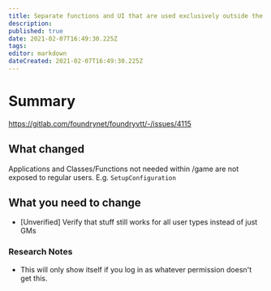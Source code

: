 ```yaml
---
title: Separate functions and UI that are used exclusively outside the /game endpoint into a separate JS file which does not unnecessarily expose those to regular users.
description: 
published: true
date: 2021-02-07T16:49:30.225Z
tags: 
editor: markdown
dateCreated: 2021-02-07T16:49:30.225Z
---
```


# Summary
https://gitlab.com/foundrynet/foundryvtt/-/issues/4115

## What changed

Applications and Classes/Functions not needed within /game are not exposed to regular users. E.g. `SetupConfiguration`

## What you need to change

- [Unverified] Verify that stuff still works for all user types instead of just GMs

### Research Notes

- This will only show itself if you log in as whatever permission doesn't get this.